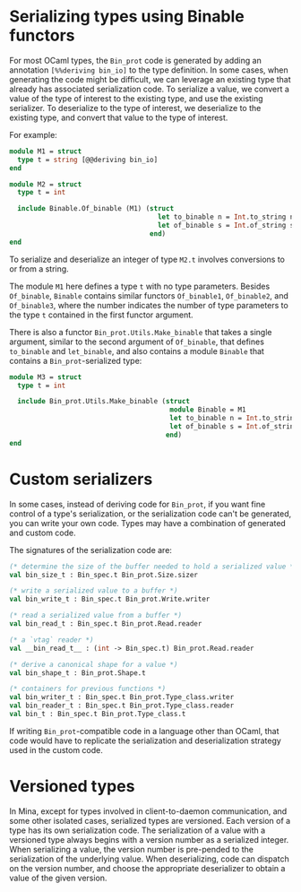 # Serializing types using Binable functors

For most OCaml types, the `Bin_prot` code is generated by adding an
annotation `[%%deriving bin_io]` to the type definition. In some
cases, when generating the code might be difficult, we can leverage an
existing type that already has associated serialization code. To
serialize a value, we convert a value of the type of interest to the
existing type, and use the existing serializer. To deserialize to the
type of interest, we deserialize to the existing type, and convert
that value to the type of interest.

For example:

```ocaml
module M1 = struct
  type t = string [@@deriving bin_io]
end

module M2 = struct
  type t = int

  include Binable.Of_binable (M1) (struct
                                     let to_binable n = Int.to_string n
									 let of_binable s = Int.of_string s
								   end)
end
```
To serialize and deserialize an integer of type `M2.t` involves conversions to or
from a string.

The module `M1` here defines a type `t` with no type parameters.
Besides `Of_binable`, `Binable` contains similar functors
`Of_binable1`, `Of_binable2`, and `Of_binable3`, where the number
indicates the number of type parameters to the type `t` contained in
the first functor argument.

There is also a functor `Bin_prot.Utils.Make_binable` that takes a
single argument, similar to the second argument of `Of_binable`, that
defines `to_binable` and `let_binable`, and also contains a module
`Binable` that contains a `Bin_prot`-serialized type:

```ocaml
module M3 = struct
  type t = int

  include Bin_prot.Utils.Make_binable (struct
                                        module Binable = M1
                                        let to_binable n = Int.to_string n
									    let of_binable s = Int.of_string s
                 					   end)
end
```

# Custom serializers

In some cases, instead of deriving code for `Bin_prot`, if you want
fine control of a type's serialization, or the serialization code
can't be generated, you can write your own code. Types may have a
combination of generated and custom code.

The signatures of the serialization code are:
```ocaml
(* determine the size of the buffer needed to hold a serialized value *)
val bin_size_t : Bin_spec.t Bin_prot.Size.sizer

(* write a serialized value to a buffer *)
val bin_write_t : Bin_spec.t Bin_prot.Write.writer

(* read a serialized value from a buffer *)
val bin_read_t : Bin_spec.t Bin_prot.Read.reader

(* a `vtag` reader *)
val __bin_read_t__ : (int -> Bin_spec.t) Bin_prot.Read.reader

(* derive a canonical shape for a value *)
val bin_shape_t : Bin_prot.Shape.t

(* containers for previous functions *)
val bin_writer_t : Bin_spec.t Bin_prot.Type_class.writer
val bin_reader_t : Bin_spec.t Bin_prot.Type_class.reader
val bin_t : Bin_spec.t Bin_prot.Type_class.t
```
If writing `Bin_prot`-compatible code in a language other than OCaml, that
code would have to replicate the serialization and deserialization strategy
used in the custom code.

# Versioned types

In Mina, except for types involved in client-to-daemon communication,
and some other isolated cases, serialized types are versioned.  Each
version of a type has its own serialization code.  The serialization
of a value with a versioned type always begins with a version number
as a serialized integer. When serializing a value, the version number
is pre-pended to the serialization of the underlying value.  When
deserializing, code can dispatch on the version number, and choose the
appropriate deserializer to obtain a value of the given version.
